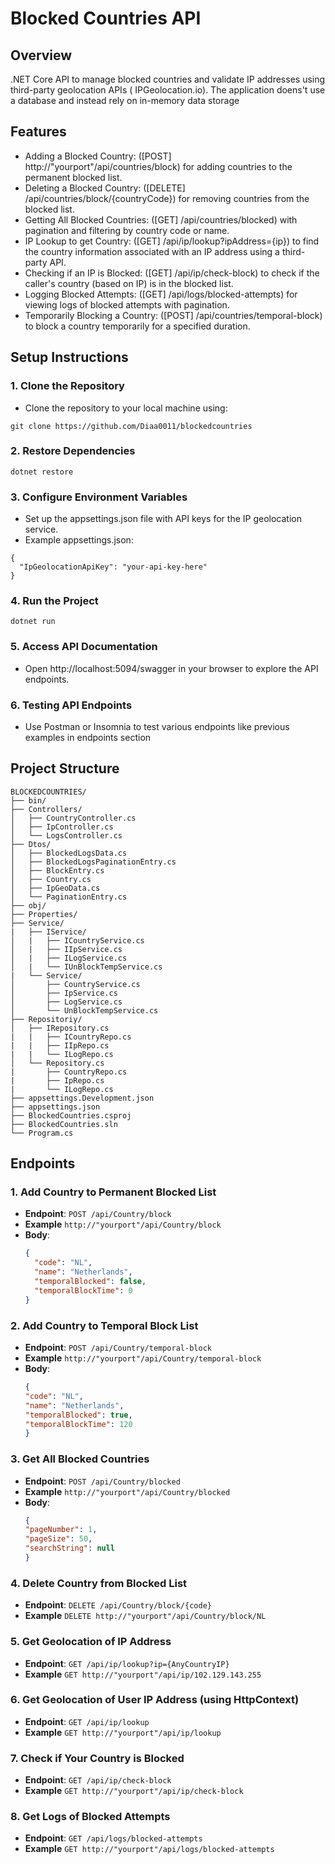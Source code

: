 # Blocked Countries API

## Overview
.NET Core API to manage blocked countries and validate IP
addresses using third-party geolocation APIs ( IPGeolocation.io). The
application doens't use a database and instead rely on in-memory data storage

## Features
- Adding a Blocked Country: 
([POST] http://"yourport"/api/countries/block) for adding countries to the permanent blocked list.
- Deleting a Blocked Country: 
([DELETE] /api/countries/block/{countryCode}) for removing countries from the blocked list.
- Getting All Blocked Countries:
([GET] /api/countries/blocked) with pagination and filtering by country code or name.
- IP Lookup to get Country:
([GET] /api/ip/lookup?ipAddress={ip}) to find the country information associated with an IP address using a third-party API.
- Checking if an IP is Blocked:
([GET] /api/ip/check-block) to check if the caller's country (based on IP) is in the blocked list.
- Logging Blocked Attempts:
([GET] /api/logs/blocked-attempts) for viewing logs of blocked attempts with pagination.
- Temporarily Blocking a Country:
([POST] /api/countries/temporal-block) to block a country temporarily for a specified duration.
## Setup Instructions

### 1. Clone the Repository
- Clone the repository to your local machine using:
```
git clone https://github.com/Diaa0011/blockedcountries
```
### 2. Restore Dependencies
```
dotnet restore  
```
### 3. Configure Environment Variables
- Set up the appsettings.json file with API keys for the IP geolocation service.
- Example appsettings.json:
```
{
  "IpGeolocationApiKey": "your-api-key-here"
}
```
### 4. Run the Project
```
dotnet run  
```
### 5. Access API Documentation
- Open http://localhost:5094/swagger in your browser to explore the API endpoints. 
### 6. Testing API Endpoints
- Use Postman or Insomnia to test various endpoints like previous examples in endpoints section

## Project Structure
```
BLOCKEDCOUNTRIES/  
├── bin/  
├── Controllers/  
│   ├── CountryController.cs  
│   ├── IpController.cs  
│   └── LogsController.cs  
├── Dtos/  
│   ├── BlockedLogsData.cs  
│   ├── BlockedLogsPaginationEntry.cs  
│   ├── BlockEntry.cs  
│   ├── Country.cs  
│   ├── IpGeoData.cs  
│   └── PaginationEntry.cs  
├── obj/  
├── Properties/  
├── Service/
|   ├── IService/   
│   |   ├── ICountryService.cs  
│   |   ├── IIpService.cs  
│   |   ├── ILogService.cs  
│   |   └── IUnBlockTempService.cs
|   └── Service/  
│       ├── CountryService.cs  
│       ├── IpService.cs  
│       ├── LogService.cs  
│       └── UnBlockTempService.cs  
├── Repositoriy/  
│   ├── IRepository.cs
|   |   ├── ICountryRepo.cs
|   |   ├── IIpRepo.cs
|   |   └── ILogRepo.cs
│   └── Repository.cs
|       ├── CountryRepo.cs
|       ├── IpRepo.cs
|       └── ILogRepo.cs
├── appsettings.Development.json  
├── appsettings.json  
├── BlockedCountries.csproj  
├── BlockedCountries.sln  
└── Program.cs
```
## Endpoints
### 1. **Add Country to Permanent Blocked List**
- **Endpoint**: `POST /api/Country/block`
- **Example**
    `http://"yourport"/api/Country/block`
- **Body**:
  ```json
  {
    "code": "NL",
    "name": "Netherlands",
    "temporalBlocked": false,
    "temporalBlockTime": 0
  }
### 2. **Add Country to Temporal Block List**
- **Endpoint**: `POST /api/Country/temporal-block`
- **Example**
    `http://"yourport"/api/Country/temporal-block`
- **Body**:
  ```json
  {
  "code": "NL",
  "name": "Netherlands",
  "temporalBlocked": true,
  "temporalBlockTime": 120
  }
### 3. **Get All Blocked Countries**
- **Endpoint**: `POST /api/Country/blocked`
- **Example**
    `http://"yourport"/api/Country/blocked`
- **Body**:
  ```json
  {
  "pageNumber": 1,
  "pageSize": 50,
  "searchString": null
  }
### 4. **Delete Country from Blocked List**
- **Endpoint**: `DELETE /api/Country/block/{code}`
- **Example**
    `DELETE http://"yourport"/api/Country/block/NL`

### 5. **Get Geolocation of IP Address**
- **Endpoint**: `GET /api/ip/lookup?ip={AnyCountryIP}`
- **Example**
    `GET http://"yourport"/api/ip/102.129.143.255`
  
### 6. **Get Geolocation of User IP Address (using HttpContext)**
- **Endpoint**: `GET /api/ip/lookup`
- **Example**
    `GET http://"yourport"/api/ip/lookup`
### 7. **Check if Your Country is Blocked**
- **Endpoint**: `GET /api/ip/check-block`
- **Example**
    `GET http://"yourport"/api/ip/check-block`
### 8. **Get Logs of Blocked Attempts**
- **Endpoint**: `GET /api/logs/blocked-attempts`
- **Example**
    `GET http://"yourport"/api/logs/blocked-attempts`

